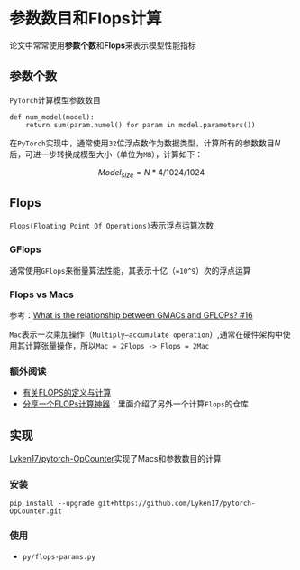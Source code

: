 
# 参数数目和Flops计算

论文中常常使用**参数个数**和**Flops**来表示模型性能指标

## 参数个数

`PyTorch`计算模型参数数目

```
def num_model(model):
    return sum(param.numel() for param in model.parameters())
```

在`PyTorch`实现中，通常使用`32`位浮点数作为数据类型，计算所有的参数数目$N$后，可进一步转换成模型大小（单位为`MB`），计算如下：

$$
Model_{size} = N * 4 / 1024 / 1024
$$

## Flops

`Flops(Floating Point Of Operations)`表示浮点运算次数

### GFlops

通常使用`GFlops`来衡量算法性能，其表示十亿（`=10^9`）次的浮点运算

### Flops vs Macs

参考：[What is the relationship between GMACs and GFLOPs? #16](https://github.com/sovrasov/flops-counter.pytorch/issues/16)

`Mac`表示一次乘加操作（`Multiply–accumulate operation`）,通常在硬件架构中使用其计算张量操作，所以`Mac = 2Flops -> Flops = 2Mac`

### 额外阅读

* [有关FLOPS的定义与计算](https://www.jianshu.com/p/e61eeae2d338)
* [分享一个FLOPs计算神器](https://www.jianshu.com/p/b1ceaa7effa8)：里面介绍了另外一个计算`Flops`的仓库

## 实现

[Lyken17/pytorch-OpCounter](https://github.com/Lyken17/pytorch-OpCounter)实现了Macs和参数数目的计算

### 安装

```
pip install --upgrade git+https://github.com/Lyken17/pytorch-OpCounter.git
```

### 使用

* `py/flops-params.py`